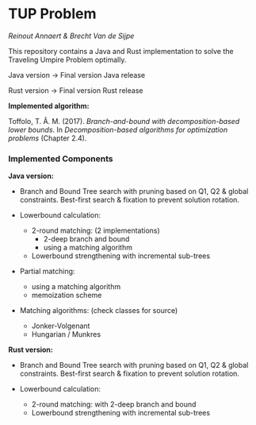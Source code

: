 # TUP Problem 
_Reinout Annaert & Brecht Van de Sijpe_


This repository contains a Java and Rust implementation to solve the Traveling Umpire Problem optimally.

Java version -> Final version Java release

Rust version -> Final version Rust release

__Implemented algorithm:__

Toffolo, T. Â. M. (2017). *Branch-and-bound with decomposition-based lower bounds*. In *Decomposition-based algorithms for optimization problems* (Chapter 2.4).


### Implemented Components
**Java version:**
- Branch and Bound Tree search with pruning based on Q1, Q2 & global constraints. Best-first search & fixation to prevent solution rotation.

- Lowerbound calculation:
    - 2-round matching: (2 implementations)
        - 2-deep branch and bound
        - using a matching algorithm
    - Lowerbound strengthening with incremental sub-trees

- Partial matching:
    - using a matching algorithm
    - memoization scheme

- Matching algorithms: (check classes for source)
    - Jonker-Volgenant 
    - Hungarian / Munkres

**Rust version:**
- Branch and Bound Tree search with pruning based on Q1, Q2 & global constraints. Best-first search & fixation to prevent solution rotation.

- Lowerbound calculation:
    - 2-round matching: with 2-deep branch and bound
    - Lowerbound strengthening with incremental sub-trees
